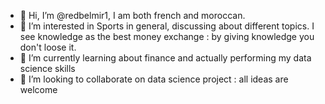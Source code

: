 - 👋 Hi, I’m @redbelmir1, I am both french and moroccan. 
- 👀 I’m interested in Sports in general, discussing about different topics. I see knowledge as the best money exchange : by giving knowledge you don't loose it.  
- 🌱 I’m currently learning about finance and actually performing my data science skills
- 💞️ I’m looking to collaborate on data science project : all ideas are welcome
